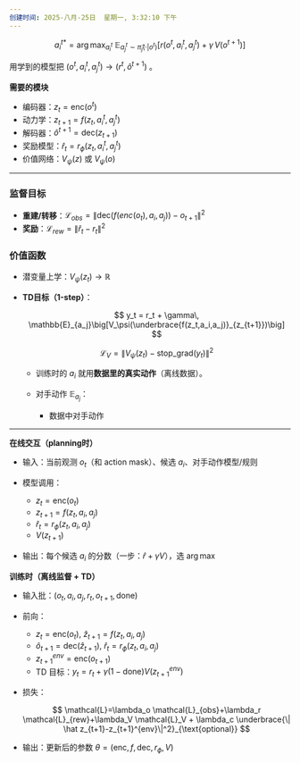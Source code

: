 ```yaml
---
创建时间: 2025-八月-25日  星期一, 3:32:10 下午
---
```


$$
a_i^{t*}=\arg\max_{a_i^t}\ \mathbb{E}_{a_j^t\sim\hat\pi_j(\cdot|o^t)}\Big[r(o^t,a_i^t,a_j^t)+\gamma\,V(o^{t+1})\Big]
$$

用学到的模型把 $(o^t,a_i^t,a_j^t)\rightarrow (r^t,\hat o^{t+1})$ 。

**需要的模块**

* 编码器：$z_t = \text{enc}(o^t)$
* 动力学：$z_{t+1} = f(z_t, a_i^t, a_j^t)$
* 解码器：$\hat o^{t+1} = \text{dec}(z_{t+1})$
* 奖励模型：$\hat r_t = r_\phi(z_t, a_i^t, a_j^t)$
* 价值网络：$V_\psi(z)$ 或 $V_\psi(o)$ 


---

### 监督目标

* **重建/转移**：$\mathcal{L}_{obs}=\| \text{dec}(f(enc(o_t),a_i,a_j)) - o_{t+1}\|^2$
* **奖励**：$\mathcal{L}_{rew}=\|\hat r_t - r_t\|^2$

### 价值函数

* 潜变量上学：$V_\psi(z_t)\to \mathbb{R}$
* **TD目标（1-step）**：

  $$
  y_t = r_t + \gamma\, \mathbb{E}_{a_j}\big[V_\psi(\underbrace{f(z_t,a_i,a_j)}_{z_{t+1}})\big]
  $$

  $$
  \mathcal{L}_V=\|V_\psi(z_t)-\text{stop\_grad}(y_t)\|^2
  $$

  * 训练时的 $a_i$ 就用**数据里的真实动作**（离线数据）。
  * 对手动作 $\mathbb{E}_{a_j}$：

    * 数据中对手动作 


---



**在线交互（planning时）**

* 输入：当前观测 $o_t$（和 action mask）、候选 $a_i$、对手动作模型/规则
* 模型调用：

  * $z_t=\text{enc}(o_t)$
  * $z_{t+1}=f(z_t,a_i,a_j)$
  * $\hat r_t = r_\phi(z_t,a_i,a_j)$
  * $V(z_{t+1})$
* 输出：每个候选 $a_i$ 的分数（一步：$\hat r+\gamma V$），选 $\arg\max$

**训练时（离线监督 + TD）**

* 输入批：$(o_t, a_i, a_j, r_t, o_{t+1}, \text{done})$
* 前向：

  * $z_t=\text{enc}(o_t)$, $\hat z_{t+1}=f(z_t,a_i,a_j)$
  * $\hat o_{t+1}=\text{dec}(\hat z_{t+1})$, $\hat r_t=r_\phi(z_t,a_i,a_j)$
  * $z_{t+1}^{env}=\text{enc}(o_{t+1})$
  * TD 目标：$y_t=r_t+\gamma(1-\text{done})V(z_{t+1}^{env})$
* 损失：

  $$
  \mathcal{L}=\lambda_o \mathcal{L}_{obs}+\lambda_r \mathcal{L}_{rew}+\lambda_V \mathcal{L}_V + \lambda_c \underbrace{\| \hat z_{t+1}-z_{t+1}^{env}\|^2}_{\text{optional}}
  $$
* 输出：更新后的参数 $\theta=(\text{enc},f,\text{dec},r_\phi,V)$